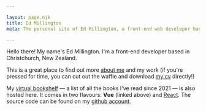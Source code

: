 ```yaml
---

layout: page.njk
title: Ed Millington
meta: The personal site of Ed Millington, a front-end web developer based in Christchurch, NZ.

---
```


<p>
    Hello there! My name's Ed Millington. I'm a front-end developer based in Christchurch, New Zealand.
</p>
<p>
    This is a great place to find out more <a href="/pages/about-me">about me</a> and my work (if you're pressed for time, you can cut out the waffle and download <a href="/assets/ed-millington-cv.pdf" target="blank">my cv</a> directly!)
</p>
<p>
    My <a href="/pages/virtual-bookshelf" title="my virtual bookshelf">virtual bookshelf</a> — a list of all the books I've read since 2021 — is also hosted here. It comes in two flavours: <b>Vue</b> (linked above) and <a href="pages/virtual-bookshelf-react/" title="my virtual bookshelf: react version">React</a>. The source code can be found on my <a href="https://github.com/mllngtn/edmill-11ty/tree/main/src/js/readingList" title="my github account" target="blank">github account</a>.
</p>
<!--
<p>
    Oh, by the way... did you know that this site scores 100% for page speed and accessibility in google lighthouse tests? It's true! <!--Why not find out <a href="/pages/about-this-site" title="how i built this site">how I built it</a> using 11ty?
</p>
-->